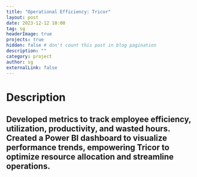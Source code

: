 ```yaml
---
title: "Operational Efficiency: Tricor"
layout: post
date: 2023-12-12 10:00
tag: sg
headerImage: true
projects: true
hidden: false # don't count this post in blog pagination
description: ""
category: project
author: sg
externalLink: false
---
```

# Description 
Developed metrics to track employee efficiency, utilization, productivity, and wasted hours. Created a Power BI dashboard to visualize performance trends, empowering Tricor to optimize resource allocation and streamline operations.
---